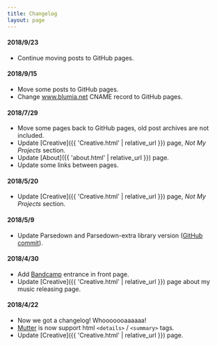 ```yaml
---
title: Changelog
layout: page
---
```


#### 2018/9/23

 - Continue moving posts to GitHub pages.

#### 2018/9/15

 - Move some posts to GitHub pages.
 - Change www.blumia.net CNAME record to GitHub pages.

#### 2018/7/29

 - Move some pages back to GitHub pages, old post archives are not included.
 - Update [Creative]({{ 'Creative.html' | relative_url }}) page, *Not My Projects* section.
 - Update [About]({{ 'about.html' | relative_url }}) page.
 - Update some links between pages.

#### 2018/5/20

 - Update [Creative]({{ 'Creative.html' | relative_url }}) page, *Not My Projects* section.

#### 2018/5/9

 - Update Parsedown and Parsedown-extra library version ([GitHub commit](https://github.com/BLumia/Mutter/commit/7be8ef3c74a0419fd9577bc36a92797a3c1f5f00)).

#### 2018/4/30

 - Add [Bandcamp](https://blumia.bandcamp.com/) entrance in front page.
 - Update [Creative]({{ 'Creative.html' | relative_url }}) page about my music releasing page.

#### 2018/4/22

 - Now we got a changelog! Whooooooaaaaaa!
 - [Mutter](https://github.com/BLumia/Mutter) is now support html `<details>` / `<summary>` tags.
 - Update [Creative]({{ 'Creative.html' | relative_url }}) page.
